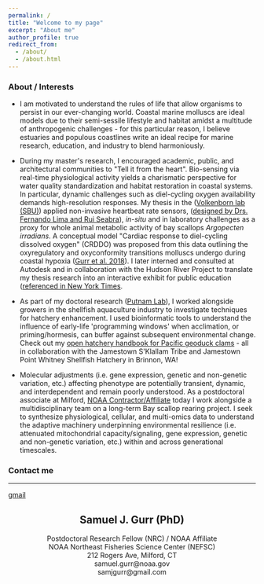 ```yaml
---
permalink: /
title: "Welcome to my page"
excerpt: "About me"
author_profile: true
redirect_from:
  - /about/
  - /about.html
---
```


### About / Interests

* I am motivated to understand the rules of life that allow organisms to persist in our ever-changing world. Coastal marine molluscs are ideal models due to their semi-sessile lifestyle and habitat amidst a multitude of anthropogenic challenges - for this particular reason, I believe estuaries and populous coastlines write an ideal recipe for marine research, education, and industry to blend harmoniously. 

* During my master's research, I encouraged academic, public, and  architectural communities to "Tell it from the heart". Bio-sensing via real-time physiological activity yields a charismatic perspective for water quality standardization and habitat restoration in coastal systems. In particular,  dynamic challenges such as diel-cycling oxygen availability demands high-resolution responses. My thesis in the ([Volkenborn lab (SBU)](https://you.stonybrook.edu/samuelgurr/)) applied non-invasive heartbeat rate sensors, ([designed by Drs. Fernando Lima and Rui Seabra](http://www.electricblue.eu/about/)), *in-situ* and in laboratory challenges as a proxy for whole animal metabolic activity of bay scallops *Argopecten irradians*. A conceptual model "Cardiac response to diel-cycling dissolved oxygen" (CRDDO) was proposed from this data outlining the oxyregulatory and oxyconformity transitions molluscs undergo during coastal hypoxia ([Gurr et al. 2018](https://www.sciencedirect.com/science/article/pii/S0022098117304185)). I later interned and consulted at Autodesk and in collaboration with the Hudson River Project to translate my thesis research into an interactive exhibit for public education ([referenced in New York Times](https://www.nytimes.com/2018/06/05/nyregion/new-york-today-hudson-river-fish.html).

* As part of my doctoral research ([Putnam Lab](http://putnamlab.com/)), I worked alongside growers in the shellfish aquaculture industry to investigate techniques for hatchery enhancement. I used bioinformatic tools to understand the influence of early-life 'programming windows' when acclimation, or priming/hormesis, can buffer against subsequent environmental change. Check out my [open hatchery handbook for Pacific geoduck clams](https://github.com/SamGurr/Geoduck_handbook/blob/master/Geoduck_aquaculture.md) - all in collaboration with the Jamestown S'Klallam Tribe and Jamestown Point Whitney Shellfish Hatchery in Brinnon, WA!

* Molecular adjustments (i.e. gene expression, genetic and non-genetic variation, etc.) affecting phenotype are potentially transient, dynamic, and interdependent and remain poorly understood. As a postdoctoral associate at Milford, [NOAA Contractor/Affiliate](https://www.fisheries.noaa.gov/contact/sam-gurr-phd) today I work alongside a multidisciplinary team on a long-term Bay scallop rearing project. I seek to synthesize physiological, cellular, and multi-omics data to understand the adaptive machinery underpinning environmental resilience (i.e. attenuated mitochondrial capacity/signaling, gene expression, genetic and non-genetic variation, etc.) within and across generational timescales.


### Contact me
------
[gmail](mailto:samjgurr@gmail.com)<center>

## <center>Samuel J. Gurr (PhD)</center>
<center>Postdoctoral Research Fellow (NRC) / NOAA Affiliate</center>
<center>NOAA Northeast Fisheries Science Center (NEFSC)</center>
<center>212 Rogers Ave, Milford, CT</center>
<center>samuel.gurr@noaa.gov<center>
<center>samjgurr@gmail.com<center>
